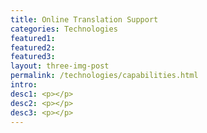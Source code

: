 ```yaml
---
title: Online Translation Support
categories: Technologies
featured1:
featured2:
featured3:
layout: three-img-post
permalink: /technologies/capabilities.html
intro:
desc1: <p></p>
desc2: <p></p>
desc3: <p></p>
---
```

